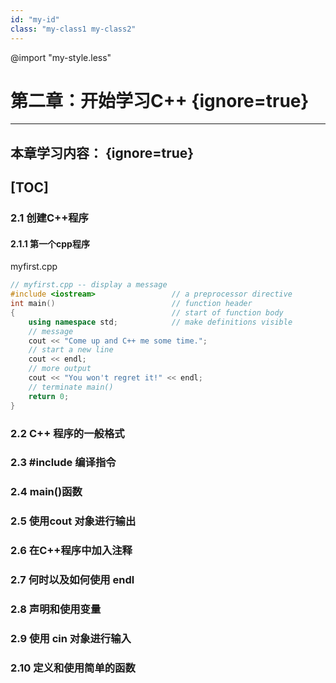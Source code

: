 ```yaml
---
id: "my-id"
class: "my-class1 my-class2"
---
```


@import "my-style.less"

# 第二章：开始学习C++ {ignore=true}
---
## 本章学习内容： {ignore=true}
[TOC]
---

### 2.1 创建C++程序

#### 2.1.1 第一个cpp程序

myfirst.cpp
```cpp {.line-numbers}
// myfirst.cpp -- display a message
#include <iostream>                 // a preprocessor directive
int main()                          // function header
{                                   // start of function body
    using namespace std;            // make definitions visible
    // message
    cout << "Come up and C++ me some time.";
    // start a new line
    cout << endl;
    // more output
    cout << "You won't regret it!" << endl;
    // terminate main()
    return 0;
}
```




### 2.2 C++ 程序的一般格式
### 2.3 #include 编译指令
### 2.4 main()函数
### 2.5 使用cout 对象进行输出
### 2.6 在C++程序中加入注释
### 2.7 何时以及如何使用 endl
### 2.8 声明和使用变量
### 2.9 使用 cin 对象进行输入
### 2.10 定义和使用简单的函数






